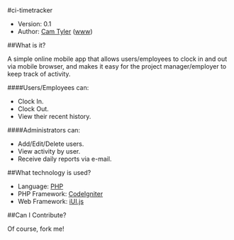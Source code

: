 #ci-timetracker
- Version: 0.1
- Author: [Cam Tyler](mailto:codectc@gmail.com) ([www](http://camtyler.com))

##What is it?

A simple online mobile app that allows users/employees to clock in and out via mobile browser, and makes it easy for the project manager/employer to keep track of activity.

####Users/Employees can:

- Clock In.
- Clock Out.
- View their recent history.

####Administrators can:

- Add/Edit/Delete users.
- View activity by user.
- Receive daily reports via e-mail.

##What technology is used?

- Language: [PHP](http://php.net)
- PHP Framework: [CodeIgniter](http://ellislab.com/codeigniter/)
- Web Framework: [iUI.js](http://www.iui-js.org/)

##Can I Contribute?

Of course, fork me!